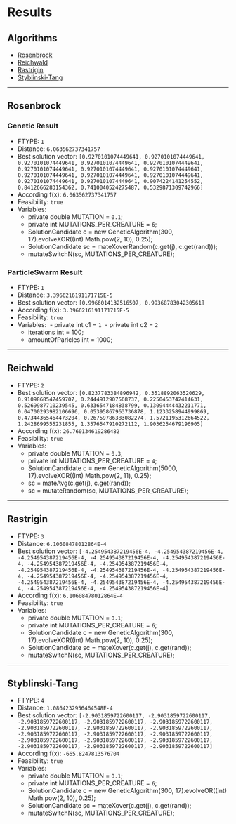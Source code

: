 # Results

## Algorithms
- [Rosenbrock](#rosenbrock)
- [Reichwald](#reichwald)
- [Rastrigin](#rastrigin)
- [Styblinski-Tang](#styblinski-tang)

---

## Rosenbrock
### Genetic Result
- FTYPE: `1`
- Distance: `6.063562737341757`
- Best solution vector: `[0.9270101074449641, 0.9270101074449641, 0.9270101074449641, 0.9270101074449641, 0.9270101074449641, 0.9270101074449641, 0.9270101074449641, 0.9270101074449641, 0.9270101074449641, 0.9270101074449641, 0.9270101074449641, 0.9270101074449641, 0.9270101074449641, 0.9074224141254552, 0.8412666283154362, 0.7410040524275487, 0.5329871309742966]`
- According f(x): `6.063562737341757`
- Feasibility: `true`
- Variables:
  - private double MUTATION = `0.1`;
  - private int MUTATIONS_PER_CREATURE = `6`;
  - SolutionCandidate c = new GeneticAlgorithm(300, 17).evolveXOR((int) Math.pow(2, 10), 0.25);
  - SolutionCandidate sc = mateXoverRandom(c.get(j), c.get(rand)));
  - mutateSwitchN(sc, MUTATIONS_PER_CREATURE);

### ParticleSwarm Result
- FTYPE: `1`
- Distance: `3.3966216191171715E-5`
- Best solution vector: `[0.9966014132516507, 0.9936878304230561]`
- According f(x): `3.3966216191171715E-5`
- Feasibility: `true`
- Variables:
  - private int c1 = `1`
  - private int c2 = `2`
  - iterations int = 100;
  - amountOfParicles int = 1000;

---
## Reichwald
- FTYPE: `2`
- Best solution vector: `[0.8237783384896942, 0.3518892063520629, 0.9109868547459707, 0.2444912907568737, 0.2250453742414631, 0.5269987710239545, 0.6336547184838799, 0.13094444432211771, 0.04700293982106696, 0.05395867963736878, 1.1233258944999869, 0.47344365464473204, 0.26759786383082274, 1.5721195312664522, 1.2428699555231855, 1.3576547910272112, 1.9036254679196905]`
- According f(x): `26.760134619286482`
- Feasibility: `true`
- Variables:
  - private double MUTATION = `0.3`;
  - private int MUTATIONS_PER_CREATURE = `4`;
  - SolutionCandidate c = new GeneticAlgorithm(5000, 17).evolveXOR((int) Math.pow(2, 11), 0.25);
  - sc = mateAvg(c.get(j), c.get(rand));
  - sc = mutateRandom(sc, MUTATIONS_PER_CREATURE);

---
## Rastrigin

- FTYPE: `3`
- Distance: `6.10608478012864E-4`
- Best solution vector: `[-4.254954387219456E-4, -4.254954387219456E-4, -4.254954387219456E-4, -4.254954387219456E-4, -4.254954387219456E-4, -4.254954387219456E-4, -4.254954387219456E-4, -4.254954387219456E-4, -4.254954387219456E-4, -4.254954387219456E-4, -4.254954387219456E-4, -4.254954387219456E-4, -4.254954387219456E-4, -4.254954387219456E-4, -4.254954387219456E-4, -4.254954387219456E-4, -4.254954387219456E-4]`
- According f(x): `6.10608478012864E-4`
- Feasibility: `true`
- Variables:
  - private double MUTATION = `0.1`;
  - private int MUTATIONS_PER_CREATURE = `6`;
  - SolutionCandidate c = new GeneticAlgorithm(300, 17).evolveXOR((int) Math.pow(2, 10), 0.25);
  - SolutionCandidate sc = mateXover(c.get(j), c.get(rand));
  - mutateSwitchN(sc, MUTATIONS_PER_CREATURE);

---
## Styblinski-Tang

- FTYPE: `4`
- Distance: `1.0864232956464548E-4`
- Best solution vector: `[-2.9031859722600117, -2.9031859722600117, -2.9031859722600117, -2.9031859722600117, -2.9031859722600117, -2.9031859722600117, -2.9031859722600117, -2.9031859722600117, -2.9031859722600117, -2.9031859722600117, -2.9031859722600117, -2.9031859722600117, -2.9031859722600117, -2.9031859722600117, -2.9031859722600117, -2.9031859722600117, -2.9031859722600117]`
- According f(x): `-665.8247813576704`
- Feasibility: `true`
- Variables:
  - private double MUTATION = `0.1`;
  - private int MUTATIONS_PER_CREATURE = `6`;
  - SolutionCandidate c = new GeneticAlgorithm(300, 17).evolveOR((int) Math.pow(2, 10), 0.25);
  - SolutionCandidate sc = mateXover(c.get(j), c.get(rand));
  - mutateSwitchN(sc, MUTATIONS_PER_CREATURE);
